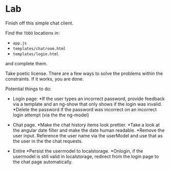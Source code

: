 # Lab

Finish off this simple chat client.

Find the `TODO` locations in:

* `app.js`
* `templates/chatroom.html`
* `templates/login.html`

and complete them.

Take poetic license. There are a few ways to solve the problems within the constraints. If it works, you are done.

Potential things to do:

* Login page:
    *If the user types an incorrect password, provide feedback via a template and an ng-show that only shows if the login was invalid.
    *Delete the password if the password was incorrect on an incorrect login attempt (via the the ng-model)

* Chat page.
    *Make the chat history items look prettier.
    *Take a look at the angular date filter and make the date human readable.
    *Remove the user input. Reference the user name via the userModel and use that as the user in the the chat requests.

* Entire
    *Persist the usermodel to localstorage.
    *Onlogin, if the usermodel is still valid in localstorage, redirect from the login page to the chat page automatically.
